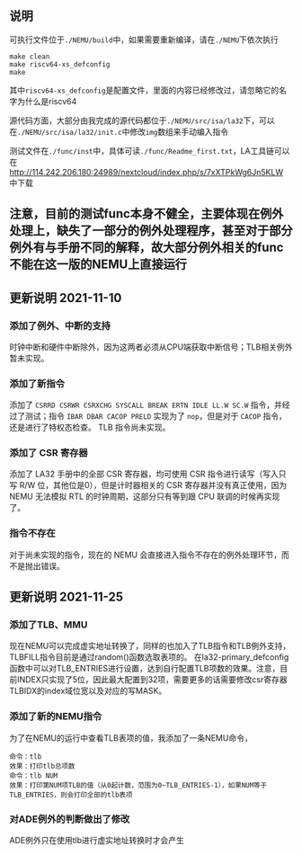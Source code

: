## 说明
可执行文件位于`./NEMU/build`中，如果需要重新编译，请在`./NEMU`下依次执行
```shell
make clean
make riscv64-xs_defconfig
make
```
其中`riscv64-xs_defconfig`是配置文件，里面的内容已经修改过，请忽略它的名字为什么是riscv64

源代码方面，大部分由我完成的源代码都位于`./NEMU/src/isa/la32`下，可以在`./NEMU/src/isa/la32/init.c`中修改`img`数组来手动编入指令

测试文件在`./func/inst`中，具体可读`./func/Readme_first.txt`，LA工具链可以在 http://114.242.206.180:24989/nextcloud/index.php/s/7xXTPkWg6Jn5KLW 中下载

## 注意，目前的测试func本身不健全，主要体现在例外处理上，缺失了一部分的例外处理程序，甚至对于部分例外有与手册不同的解释，故大部分例外相关的func不能在这一版的NEMU上直接运行

## 更新说明 2021-11-10
### 添加了例外、中断的支持
时钟中断和硬件中断除外，因为这两者必须从CPU端获取中断信号；TLB相关例外暂未实现。


### 添加了新指令 
添加了 `CSRRD CSRWR CSRXCHG SYSCALL BREAK ERTN IDLE LL.W SC.W` 指令，并经过了测试；指令 `IBAR DBAR CACOP PRELD` 实现为了 `nop`，但是对于 `CACOP` 指令，还是进行了特权态检查。
TLB 指令尚未实现。

### 添加了 CSR 寄存器
添加了 LA32 手册中的全部 CSR 寄存器，均可使用 CSR 指令进行读写（写入只写 R/W 位，其他位是0），但是计时器相关的 CSR 寄存器并没有真正使用，因为 NEMU 无法模拟 RTL 的时钟周期，这部分只有等到跟 CPU 联调的时候再实现了。

### 指令不存在
对于尚未实现的指令，现在的 NEMU 会直接进入指令不存在的例外处理环节，而不是抛出错误。


## 更新说明 2021-11-25
### 添加了TLB、MMU
现在NEMU可以完成虚实地址转换了，同样的也加入了TLB指令和TLB例外支持，TLBFILL指令目前是通过random()函数选取表项的。
在la32-primary_defconfig函数中可以对TLB_ENTRIES进行设置，达到自行配置TLB项数的效果。注意，目前INDEX只实现了5位，因此最大配置到32项，需要更多的话需要修改csr寄存器TLBIDX的index域位宽以及对应的写MASK。

### 添加了新的NEMU指令
为了在NEMU的运行中查看TLB表项的值，我添加了一条NEMU命令，
``` 
命令：tlb
效果：打印tlb总项数
命令：tlb NUM
效果：打印第NUM项TLB的值（从0起计数，范围为0~TLB_ENTRIES-1），如果NUM等于TLB_ENTRIES，则会打印全部的tlb表项

```
### 对ADE例外的判断做出了修改
ADE例外只在使用tlb进行虚实地址转换时才会产生